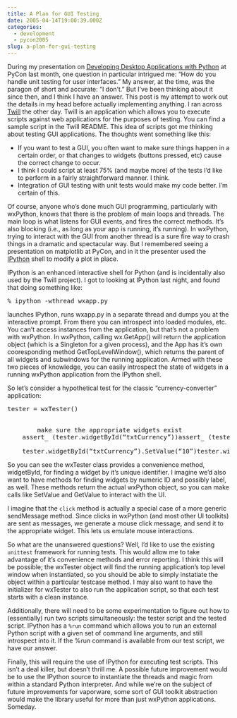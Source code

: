 ```yaml
---
title: A Plan for GUI Testing
date: 2005-04-14T19:00:39.000Z
categories:
  - development
  - pycon2005
slug: a-plan-for-gui-testing
---
```

During my presentation on [Developing Desktop Applications with Python][1]  at PyCon last month, one question in particular intrigued me: “How do you handle unit testing for user interfaces.” My answer, at the time, was the paragon of short and accurate: “I don’t.” But I’ve been thinking about it since then, and I think I have an answer. This post is my attempt to work out the details in my head before actually implementing anything. I ran across [Twill][2]  the other day. Twill is an application which allows you to execute scripts against web applications for the purposes of testing. You can find a sample script in the Twill README. This idea of scripts got me thinking about testing GUI applications. The thoughts went something like this:

<ul class="simple">
  <li>
    If you want to test a GUI, you often want to make sure things happen in a certain order, or that changes to widgets (buttons pressed, etc) cause the correct change to occur.
  </li>
  <li>
    I think I could script at least 75% (and maybe more) of the tests I’d like to perform in a fairly straightforward manner. I think.
  </li>
  <li>
    Integration of GUI testing with unit tests would make my code better. I’m certain of this.
  </li>
</ul>

Of course, anyone who’s done much GUI programming, particularly with wxPython, knows that there is the problem of main loops and threads. The main loop is what listens for GUI events, and fires the correct methods. It’s also blocking (i.e., as long as your app is running, it’s running). In wxPython, trying to interact with the GUI from another thread is a sure fire way to crash things in a dramatic and spectacular way. But I remembered seeing a presentation on matplotlib at PyCon, and in it the presenter used the [IPython][3]  shell to modify a plot in place.

IPython is an enhanced interactive shell for Python (and is incidentally also used by the Twill project). I got to looking at IPython last night, and found that doing something like:

<pre class="literal-block">% ipython -wthread wxapp.py
</pre>

launches IPython, runs wxapp.py in a separate thread and dumps you at the interactive prompt. From there you can introspect into loaded modules, etc. You can’t access instances from the application, but that’s not a problem with wxPython. In wxPython, calling wx.GetApp() will return the application object (which is a Singleton for a given process), and the App has it’s own cooresponding method GetTopLevelWindow(), which returns the parent of all widgets and subwindows for the running application. Armed with these two pieces of knowledge, you can easily introspect the state of widgets in a running wxPython application from the IPython shell.

So let’s consider a hypothetical test for the classic “currency-converter” application:

<pre class="literal-block">tester = wxTester()


        make sure the appropriate widgets exist
    assert_ (tester.widgetById(“txtCurrency”))assert_ (tester.widgetById(“txtRate”))assert_ (tester.widgetById(“cmdCalculate”))assert_ (tester.widgetById(“txtValue”))

    tester.widgetById(“txtCurrency”).SetValue(“10”)tester.widgetById(“txtRate”).SetValue(“10”)tester.click (tester.widgetById(“cmdCalculate”))assertEqual (tester.widgetById(“txtValue”).GetValue(), “100”)
</pre>

So you can see the wxTester class provides a convenience method, widgetById, for finding a widget by it’s unique identifier. I imagine we’d also want to have methods for finding widgets by numeric ID and possibly label, as well. These methods return the actual wxPython object, so you can make calls like SetValue and GetValue to interact with the UI.

I imagine that the `click` method is actually a special case of a more generic sendMessage method. Since clicks in wxPython (and most other UI toolkits) are sent as messages, we generate a mouse click message, and send it to the appropriate widget. This lets us emulate mouse interactions.

So what are the unanswered questions? Well, I’d like to use the existing `unittest` framework for running tests. This would allow me to take advantage of it’s convenience methods and error reporting. I think this will be possible; the wxTester object will find the running application’s top level window when instantiated, so you should be able to simply instatiate the object within a particular testcase method. I may also want to have the initializer for wxTester to also run the application script, so that each test starts with a clean instance.

Additionally, there will need to be some experimentation to figure out how to (essentially) run two scripts simultaneously: the tester script and the tested script. IPython has a `%run` command which allows you to run an external Python script with a given set of command line arguments, and still introspect into it. If the %run command is available from our test script, we have our answer.

Finally, this will require the use of IPython for executing test scripts. This isn’t a deal killer, but doesn’t thrill me. A possible future improvement would be to use the IPython source to instantiate the threads and magic from within a standard Python interpreter. And while we’re on the subject of future improvements for vaporware, some sort of GUI toolkit abstraction would make the library useful for more than just wxPython applications. Someday.



 [1]: http://yergler.net/wiki/ynet/show/Desktop+Apps+with+Python
 [2]: http://darcs.idyll.org/~t/projects/twill/README.html
 [3]: http://ipython.scipy.org/
